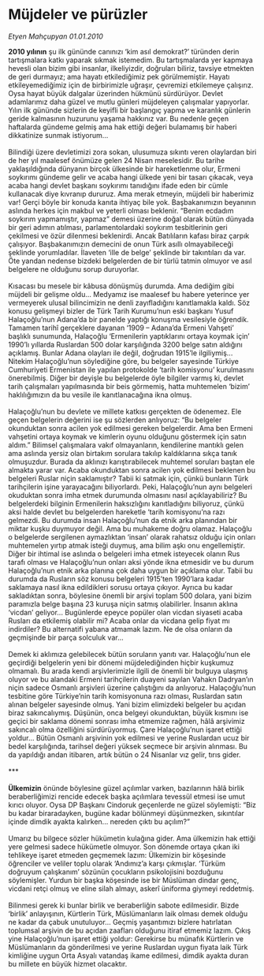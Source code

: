 # Müjdeler ve pürüzler

*Etyen Mahçupyan 01.01.2010*

<div class="taraf_structure_2col_1zq">
<div class="margen_n">



 <p><b>2010 yılının</b> şu ilk gününde canınızı ‘kim asıl demokrat?’ türünden derin tartışmalara katkı yaparak sıkmak istemedim. Bu tartışmalarda yer kapmaya hevesli olan bizim gibi insanlar, ilkeliyizdir, doğruları biliriz, tavsiye etmekten de geri durmayız; ama hayatı etkilediğimiz pek görülmemiştir. Hayatı etkileyemediğimiz için de birbirimizle uğraşır, çevremizi etkilemeye çalışırız. Oysa hayat büyük dalgalar üzerinden hükmünü sürdürüyor. Devlet adamlarımız daha güzel ve mutlu günleri müjdeleyen çalışmalar yapıyorlar. Yılın ilk gününde sizlerin de keyifli bir başlangıç yapma ve karanlık günlerin geride kalmasının huzurunu yaşama hakkınız var. Bu nedenle geçen haftalarda gündeme gelmiş ama hak ettiği değeri bulamamış bir haberi dikkatinize sunmak istiyorum... <br/><br/>Bilindiği üzere devletimizi zora sokan, ulusumuza sıkıntı veren olaylardan biri de her yıl maalesef önümüze gelen 24 Nisan meselesidir. Bu tarihe yaklaşıldığında dünyanın birçok ülkesinde bir hareketlenme olur, Ermeni soykırımı gündeme gelir ve acaba hangi ülkede yeni bir tasarı çıkacak, veya acaba hangi devlet başkanı soykırımı tanıdığını ifade eden bir cümle kullanacak diye kıvranıp dururuz. Ama merak etmeyin, müjdeli bir haberimiz var! Gerçi böyle bir konuda kanıta ihtiyaç bile yok. Başbakanımızın beyanının aslında herkes için makbul ve yeterli olması beklenir. “Benim ecdadım soykırım yapmamıştır, yapmaz” demesi üzerine doğal olarak bütün dünyada bir geri adımın atılması, parlamentolardaki soykırım tesbitlerinin geri çekilmesi ve özür dilenmesi beklenirdi. Ancak Batılıların kafası biraz çarpık çalışıyor. Başbakanımızın demecini de onun Türk asıllı olmayabileceği şeklinde yorumladılar. İlaveten ‘ille de belge’ şeklinde bir takıntıları da var. Öte yandan nedense bizdeki belgelerden de bir türlü tatmin olmuyor ve asıl belgelere ne olduğunu sorup duruyorlar. <br/><br/>Kısacası bu mesele bir kâbusa dönüşmüş durumda. Ama dediğim gibi müjdeli bir gelişme oldu... Medyamız ise maalesef bu habere yeterince yer vermeyerek ulusal bilincimizin ne denli zayıfladığını kanıtlamakla kaldı. Söz konusu gelişmeyi bizler de Türk Tarih Kurumu’nun eski başkanı Yusuf Halaçoğlu’nun Adana’da bir panelde yaptığı konuşma vesilesiyle öğrendik. Tamamen tarihî gerçeklere dayanan ‘1909 – Adana’da Ermeni Vahşeti’ başlıklı sunumunda, Halaçoğlu ‘Ermenilerin yaptıklarını ortaya koymak için’ 1990’lı yıllarda Ruslardan 500 dolar karşılığında 3200 belge satın aldığını açıklamış. Bunlar Adana olayları ile değil, doğrudan 1915’le ilgiliymiş... Nitekim Halaçoğlu’nun söylediğine göre, bu belgeler sayesinde Türkiye Cumhuriyeti Ermenistan ile yapılan protokolde ‘tarih komisyonu’ kurulmasını önerebilmiş. Diğer bir deyişle bu belgelerde öyle bilgiler varmış ki, devlet tarih çalışmaları yapılmasında bir beis görmemiş, hatta muhtemelen ‘bizim’ haklılığımızın da bu vesile ile kanıtlanacağına ikna olmuş. <br/><br/>Halaçoğlu’nun bu devlete ve millete katkısı gerçekten de ödenemez. Ele geçen belgelerin değerini ise şu sözlerden anlıyoruz: “Bu belgeler okunduktan sonra acilen yok edilmesi gereken belgelerdir. Ama ben Ermeni vahşetini ortaya koymak ve kimlerin oyunu olduğunu göstermek için satın aldım.” Bilimsel çalışmalara vakıf olmayanların, kendilerine mantıklı gelen ama aslında yersiz olan birtakım sorulara takılıp kaldıklarına sıkça tanık olmuşuzdur. Burada da aklınızı karıştırabilecek muhtemel soruları baştan ele almakta yarar var. Acaba okunduktan sonra acilen yok edilmesi beklenen bu belgeleri Ruslar niçin saklamıştır? Tabii ki satmak için, çünkü bunların Türk tarihçilerin işine yarayacağını biliyorlardı. Peki, Halaçoğlu’nun aynı belgeleri okuduktan sonra imha etmek durumunda olmasını nasıl açıklayabiliriz? Bu belgelerdeki bilginin Ermenilerin haksızlığını kanıtladığını biliyoruz, çünkü aksi halde devlet bu belgelerden hareketle ‘tarih komisyonu’na razı gelmezdi. Bu durumda insan Halaçoğlu’nun da etnik arka planından bir miktar kuşku duymuyor değil. Ama bu muhakeme doğru olamaz. Halaçoğlu o belgelerde sergilenen aymazlıktan ‘insan’ olarak rahatsız olduğu için onları muhtemelen yırtıp atmak isteği duymuş, ama bilim aşkı onu engellemiştir. Diğer bir ihtimal ise aslında o belgeleri imha etmek isteyecek olanın Rus tarafı olması ve Halaçoğlu’nun onları aksi yönde ikna etmesidir ve bu durum Halaçoğlu’nun etnik arka planına çok daha uygun bir açıklama olur. Tabii bu durumda da Rusların söz konusu belgeleri 1915’ten 1990’lara kadar saklamaya nasıl ikna edildikleri sorusu ortaya çıkıyor. Ayrıca bu kadar sakladıktan sonra, böylesine önemli bir arşivi toplam 500 dolara, yani bizim paramızla belge başına 23 kuruşa niçin satmış olabilirler. İnsanın aklına ‘vicdan’ geliyor... Bugünlerde epeyce popüler olan vicdan siyaseti acaba Rusları da etkilemiş olabilir mi? Acaba onlar da vicdana gelip fiyat mı indirdiler? Bu alternatifi yabana atmamak lazım. Ne de olsa onların da geçmişinde bir parça solculuk var... <br/><br/>Demek ki aklımıza gelebilecek bütün soruların yanıtı var. Halaçoğlu’nun ele geçirdiği belgelerin yeni bir dönemi müjdelediğinden hiçbir kuşkumuz olmamalı. Bu arada kendi arşivlerimizle ilgili de önemli bir bulguya ulaşmış oluyor ve bu alandaki Ermeni tarihçilerin duayeni sayılan Vahakn Dadryan’ın niçin sadece Osmanlı arşivleri üzerine çalıştığını da anlıyoruz. Halaçoğlu’nun tesbitine göre Türkiye’nin tarih komisyonuna razı olması, Ruslardan satın alınan belgeler sayesinde olmuş. Yani bizim elimizdeki belgeler bu açıdan biraz sakıncalıymış. Düşünün, onca belgeyi okunduktan, büyük kısmını ise geçici bir saklama dönemi sonrası imha etmemize rağmen, hâlâ arşivimiz sakıncalı olma özelliğini sürdürüyormuş. Çare Halaçoğlu’nun işaret ettiği yoldur... Bütün Osmanlı arşivinin yok edilmesi ve yerine Ruslardan ucuz bir bedel karşılığında, tarihsel değeri yüksek seçmece bir arşivin alınması. Bu da yapıldığı andan itibaren, artık bütün o 24 Nisanlar vız gelir, tırıs gider. <br/><br/>***<b> <br/><br/>Ülkemizin</b> önünde böylesine güzel açılımlar varken, bazılarının hâlâ birlik beraberliğimizi rencide edecek başka açılımlara tevessül etmesi ise umut kırıcı oluyor. Oysa DP Başkanı Cindoruk geçenlerde ne güzel söylemişti: “Biz bu kadar biraradayken, bugüne kadar bölünmeyi düşünmezken, sıkıntılar içinde dimdik ayakta kalırken... nereden çıktı bu açılım?” <br/><br/>Umarız bu bilgece sözler hükümetin kulağına gider. Ama ülkemizin hak ettiği yere gelmesi sadece hükümetle olmuyor. Son dönemde ortaya çıkan iki tehlikeye işaret etmeden geçmemek lazım: Ülkemizin bir köşesinde öğrenciler ve veliler toplu olarak ‘Andımız’a karşı çıkmışlar. ‘Türküm doğruyum çalışkanım’ sözünün çocukların psikolojisini bozduğunu söylemişler. Yurdun bir başka köşesinde ise bir Müslüman dindar genç, vicdani retçi olmuş ve eline silah almayı, askerî üniforma giymeyi reddetmiş. <br/><br/>Bilinmesi gerek ki bunlar birlik ve beraberliğin sabote edilmesidir. Bizde ‘birlik’ anlayışının, Kürtlerin Türk, Müslümanların laik olması demek olduğu ne kadar da çabuk unutuluyor... Geçmiş yaşantımızı bizlere hatırlatan toplumsal arşivin de bu açıdan zaafları olduğunu itiraf etmemiz lazım. Çıkış yine Halaçoğlu’nun işaret ettiği yoldur: Gerekirse bu münafık Kürtlerin ve Müslümanların da gönderilmesi ve yerine Ruslardan uygun fiyata laik Türk kimliğine uygun Orta Asyalı vatandaş ikame edilmesi, dimdik ayakta duran bu millete en büyük hizmet olacaktır.</p>
<br/>
<br/>
<br/>



<br/>


<div id="taraf_not">
</div>

</div>


</div>
